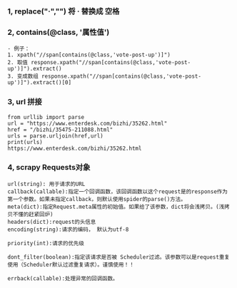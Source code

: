 ### 1, replace("·","")   将 · 替换成 空格
	 
### 2, contains(@class, '属性值') 
	- 例子：
	1. xpath("//span[contains(@class,'vote-post-up')]")
	2. 取值 response.xpath("//span[contains(@class,'vote-post-up')]").extract()
	3. 变成数组 response.xpath("//span[contains(@class,'vote-post-up')]").extract()[0]

### 3, url 拼接
	from urllib import parse
	url = "https://www.enterdesk.com/bizhi/35262.html"
	href = "/bizhi/35475-211088.html"
	urls = parse.urljoin(href,url)
	print(urls)
	https://www.enterdesk.com/bizhi/35262.html
### 4, scrapy Requests对象
	url(string): 用于请求的URL
	callback(callable):指定一个回调函数，该回调函数以这个request是的response作为第一个参数。如果未指定callback，则默认使用spider的parse()方法。
	meta(dict):指定Request.meta属性的初始值。如果给了该参数，dict将会浅拷贝。(浅拷贝不懂的赶紧回炉)
	headers(dict):request的头信息
	encoding(string):请求的编码， 默认为utf-8

	priority(int):请求的优先级

	dont_filter(boolean):指定该请求是否被 Scheduler过滤。该参数可以是request重复使用（Scheduler默认过滤重复请求）。谨慎使用！！

	errback(callable):处理异常的回调函数。
